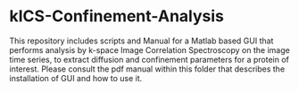 # kICS-Confinement-Analysis
This repository includes scripts and Manual for a Matlab based GUI that performs analysis by k-space Image Correlation Spectroscopy on the image time series, to extract diffusion and confinement parameters for a protein of interest. Please consult the pdf manual within this folder that describes the installation of GUI and how to use it. 

